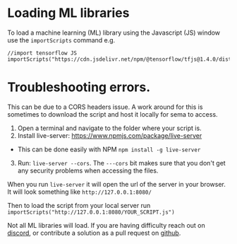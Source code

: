 # Loading ML libraries

To load a machine learning (ML) library using the Javascript (JS) window use the `importScripts` command e.g.

```
//import tensorflow JS
importScripts("https://cdn.jsdelivr.net/npm/@tensorflow/tfjs@1.4.0/dist/tf.min.js");
```

# Troubleshooting errors.

This can be due to a CORS headers issue. A work around for this is sometimes to download the script and host it locally for sema to access.

1. Open a terminal and navigate to the folder where your script is.
2. Install live-server: https://www.npmjs.com/package/live-server
  - This can be done easily with NPM ```npm install -g live-server```
3. Run: ```live-server --cors```.  The ```---cors``` bit makes sure that you don't get any security problems when accessing the files.

When you run ```live-server``` it will open the url of the server in your browser. It will look something like ```http://127.0.0.1:8080/```


Then to load the script from your local server run ```importScripts("http://127.0.0.1:8080/YOUR_SCRIPT.js")```

Not all ML libraries will load. If you are having difficulty reach out on [discord](https://discord.gg/nNZMJfUHrS), or contribute a solution as a pull request on [github](https://github.com/mimic-sussex/sema/).
